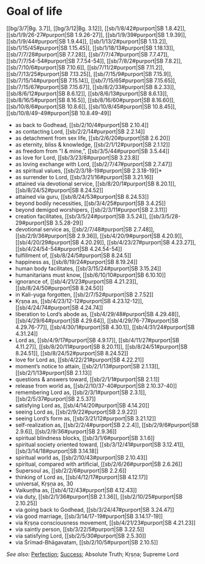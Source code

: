 # Goal of life

[[bg/3/7|Bg. 3.7]], [[bg/3/12|Bg. 3.12]], [[sb/1/8/42#purport|SB 1.8.42]], [[sb/1/9/26-27#purport|SB 1.9.26-27]], [[sb/1/9/39#purport|SB 1.9.39]], [[sb/1/9/44#purport|SB 1.9.44]], [[sb/1/13/2#purport|SB 1.13.2]], [[sb/1/15/45#purport|SB 1.15.45]], [[sb/1/18/13#purport|SB 1.18.13]], [[sb/7/7/28#purport|SB 7.7.28]], [[sb/7/7/47#purport|SB 7.7.47]], [[sb/7/7/54-54#purport|SB 7.7.54-54]], [[sb/7/8/2#purport|SB 7.8.2]], [[sb/7/10/6#purport|SB 7.10.6]], [[sb/7/11/2#purport|SB 7.11.2]], [[sb/7/13/25#purport|SB 7.13.25]], [[sb/7/15/9#purport|SB 7.15.9]], [[sb/7/15/14#purport|SB 7.15.14]], [[sb/7/15/65#purport|SB 7.15.65]], [[sb/7/15/67#purport|SB 7.15.67]], [[sb/8/2/33#purport|SB 8.2.33]], [[sb/8/6/12#purport|SB 8.6.12]], [[sb/8/6/13#purport|SB 8.6.13]], [[sb/8/16/5#purport|SB 8.16.5]], [[sb/8/16/60#purport|SB 8.16.60]], [[sb/10/8/6#purport|SB 10.8.6]], [[sb/10/8/45#purport|SB 10.8.45]], [[sb/10/8/49-49#purport|SB 10.8.49-49]]

* as back to Godhead, [[sb/2/10/4#purport|SB 2.10.4]]
* as contacting Lord, [[sb/2/2/14#purport|SB 2.2.14]]
* as detachment from sex life, [[sb/2/6/20#purport|SB 2.6.20]]
* as eternity, bliss & knowledge, [[sb/2/1/12#purport|SB 2.1.12]]
* as freedom from ”I & mine,”, [[sb/3/5/44#purport|SB 3.5.44]]
* as love for Lord, [[sb/3/23/8#purport|SB 3.23.8]]
* as loving exchange with Lord, [[sb/2/7/47#purport|SB 2.7.47]]
* as spiritual values, [[sb/2/3/18-19#purport|SB 2.3.18-19]]*
* as surrender to Lord, [[sb/3/21/16#purport|SB 3.21.16]]
* attained via devotional service, [[sb/8/20/1#purport|SB 8.20.1]], [[sb/8/24/52#purport|SB 8.24.52]]
* attained via guru, [[sb/8/24/53#purport|SB 8.24.53]]
* beyond bodily necessities, [[sb/3/4/25#purport|SB 3.4.25]]
* beyond demigod worshipers, [[sb/2/3/11#purport|SB 2.3.11]]
* creation facilitates, [[sb/3/5/24#purport|SB 3.5.24]], [[sb/3/5/28-29#purport|SB 3.5.28-29]]
* devotional service as, [[sb/2/7/48#purport|SB 2.7.48]], [[sb/2/9/36#purport|SB 2.9.36]], [[sb/4/20/9#purport|SB 4.20.9]], [[sb/4/20/29#purport|SB 4.20.29]], [[sb/4/23/27#purport|SB 4.23.27]], [[sb/4/24/54-54#purport|SB 4.24.54-54]]
* fulfillment of, [[sb/8/24/5#purport|SB 8.24.5]]
* happiness as, [[sb/8/19/24#purport|SB 8.19.24]]
* human body facilitates, [[sb/3/15/24#purport|SB 3.15.24]]
* humanitarians must know, [[sb/6/10/10#purport|SB 6.10.10]]
* ignorance of, [[sb/4/21/23#purport|SB 4.21.23]], [[sb/8/24/50#purport|SB 8.24.50]]
* in Kali-yuga forgotten, [[sb/2/7/52#purport|SB 2.7.52]]
* Kṛṣṇa as, [[sb/4/23/12-12#purport|SB 4.23.12-12]], [[sb/4/24/74#purport|SB 4.24.74]]
* liberation to Lord’s abode as, [[sb/4/29/48#purport|SB 4.29.48]], [[sb/4/29/64#purport|SB 4.29.64]], [[sb/4/29/76-77#purport|SB 4.29.76-77]], [[sb/4/30/1#purport|SB 4.30.1]], [[sb/4/31/24#purport|SB 4.31.24]]
* Lord as, [[sb/4/9/17#purport|SB 4.9.17]], [[sb/4/11/27#purport|SB 4.11.27]], [[sb/8/20/11#purport|SB 8.20.11]], [[sb/8/24/51#purport|SB 8.24.51]], [[sb/8/24/52#purport|SB 8.24.52]]
* love for Lord as, [[sb/4/22/21#purport|SB 4.22.21]]
* moment’s notice to attain, [[sb/2/1/13#purport|SB 2.1.13]], [[sb/2/1/13#purport|SB 2.1.13]]
* questions & answers toward, [[sb/2/1/1#purport|SB 2.1.1]]
* release from world as, [[sb/2/10/37-40#purport|SB 2.10.37-40]]
* remembering Lord as, [[sb/2/3/1#purport|SB 2.3.1]], [[sb/2/5/37#purport|SB 2.5.37]]
* satisfying Lord as, [[sb/4/14/20#purport|SB 4.14.20]]
* seeing Lord as, [[sb/2/9/22#purport|SB 2.9.22]]
* seeing Lord’s form as, [[sb/3/21/12#purport|SB 3.21.12]]
* self-realization as, [[sb/2/2/4#purport|SB 2.2.4]], [[sb/2/9/6#purport|SB 2.9.6]], [[sb/2/9/36#purport|SB 2.9.36]]
* spiritual blindness blocks, [[sb/3/1/6#purport|SB 3.1.6]]
* spiritual society oriented toward, [[sb/3/12/41#purport|SB 3.12.41]], [[sb/3/14/18#purport|SB 3.14.18]]
* spiritual world as, [[sb/2/10/43#purport|SB 2.10.43]]
* spiritual, compared with artificial, [[sb/2/6/26#purport|SB 2.6.26]]
* Supersoul as, [[sb/2/2/6#purport|SB 2.2.6]]
* thinking of Lord as, [[sb/4/12/17#purport|SB 4.12.17]]
* universal, Kṛṣṇa as, 30
* Vaikuṇṭha as, [[sb/4/12/43#purport|SB 4.12.43]]
* via duty, [[sb/2/1/36#purport|SB 2.1.36]], [[sb/2/10/25#purport|SB 2.10.25]]
* via going back to Godhead, [[sb/3/24/47#purport|SB 3.24.47]]
* via good marriage, [[sb/3/14/17-19#purport|SB 3.14.17-19]]
* via Kṛṣṇa consciousness movement, [[sb/4/21/23#purport|SB 4.21.23]]
* via saintly person, [[sb/3/22/5#purport|SB 3.22.5]]
* via satisfying Lord, [[sb/2/5/30#purport|SB 2.5.30]]
* via Śrīmad-Bhāgavatam, [[sb/2/10/5#purport|SB 2.10.5]]

*See also:* [Perfection](entries/perfection.md); [Success](entries/success.md); Absolute Truth; Kṛṣṇa; Supreme Lord
